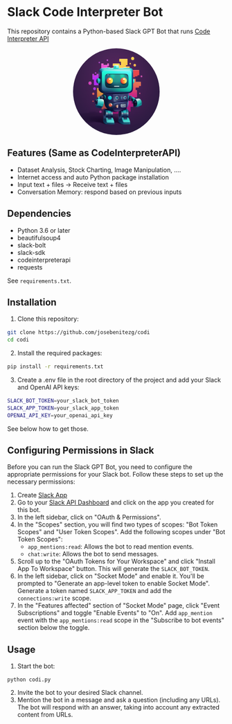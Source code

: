 # Slack Code Interpreter Bot
This repository contains a Python-based Slack GPT Bot that runs [Code Interpreter API](https://github.com/shroominic/codeinterpreter-api)

<p align="center" width="100%">
  <img src="./assets/codi.png" style="width: 200px; height:200px; display: block; margin: auto; border-radius: 50%;">
</p>

## Features (Same as CodeInterpreterAPI)
- Dataset Analysis, Stock Charting, Image Manipulation, ....
- Internet access and auto Python package installation
- Input text + files -> Receive text + files
- Conversation Memory: respond based on previous inputs 

## Dependencies
- Python 3.6 or later
- beautifulsoup4
- slack-bolt
- slack-sdk
- codeinterpreterapi
- requests

See `requirements.txt`.

## Installation
1. Clone this repository:

```bash
git clone https://github.com/josebenitezg/codi
cd codi
```
2. Install the required packages:

```bash
pip install -r requirements.txt
```
3. Create a .env file in the root directory of the project and add your Slack and OpenAI API keys:

```bash
SLACK_BOT_TOKEN=your_slack_bot_token
SLACK_APP_TOKEN=your_slack_app_token
OPENAI_API_KEY=your_openai_api_key
```
See below how to get those.


## Configuring Permissions in Slack
Before you can run the Slack GPT Bot, you need to configure the appropriate permissions for your Slack bot. Follow these steps to set up the necessary permissions:

1. Create [Slack App](https://api.slack.com/authentication/basics)
2. Go to your [Slack API Dashboard](https://api.slack.com/apps) and click on the app you created for this bot.
3. In the left sidebar, click on "OAuth & Permissions".
4. In the "Scopes" section, you will find two types of scopes: "Bot Token Scopes" and "User Token Scopes". Add the following scopes under "Bot Token Scopes":
   - `app_mentions:read`: Allows the bot to read mention events.
   - `chat:write`: Allows the bot to send messages.
5. Scroll up to the "OAuth Tokens for Your Workspace" and click "Install App To Workspace" button. This will generate the `SLACK_BOT_TOKEN`.
6. In the left sidebar, click on "Socket Mode" and enable it. You'll be prompted to "Generate an app-level token to enable Socket Mode". Generate a token named `SLACK_APP_TOKEN` and add the `connections:write` scope.
7. In the "Features affected" section of "Socket Mode" page, click "Event Subscriptions" and toggle "Enable Events" to "On". Add `app_mention` event with the `app_mentions:read` scope in the "Subscribe to bot events" section below the toggle.

## Usage
1. Start the bot:

```
python codi.py
```
2. Invite the bot to your desired Slack channel.
3. Mention the bot in a message and ask a question (including any URLs). The bot will respond with an answer, taking into account any extracted content from URLs.
